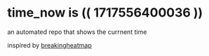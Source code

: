 # time_now is (( 1717556400036 ))

an automated repo that shows the currnent time

inspired by [breakingheatmap](https://github.com/breakingheatmap/breakingheatmap)